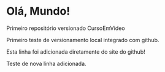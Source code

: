 # Olá, Mundo!
 Primeiro repositório versionado CursoEmVideo

 Primeiro teste de versionamento local integrado com github.

Esta linha foi adicionada diretamente do site do github!

Teste de nova linha adicionada.   
